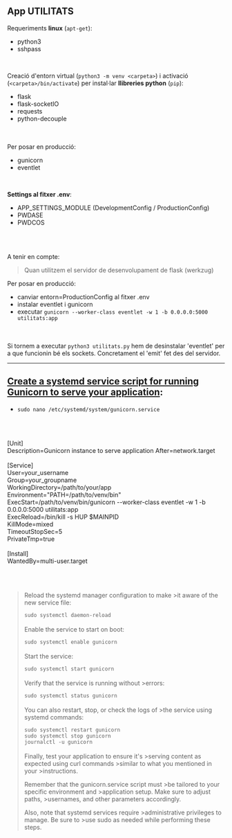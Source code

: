 ## App UTILITATS

Requeriments **linux** (`apt-get`):
- python3
- sshpass

<br/>

Creació d'entorn virtual (`python3 -m venv <carpeta>`) i activació (`<carpeta>/bin/activate`) per instal·lar **llibreries python** (`pip`):
- flask
- flask-socketIO
- requests
- python-decouple

<br/><br/>
Per posar en producció:
- gunicorn
- eventlet 
  
<br>

**Settings al fitxer .env**:
- APP_SETTINGS_MODULE (DevelopmentConfig / ProductionConfig)
- PWDASE
- PWDCOS
  
<br/><br/>

A tenir en compte:<br/>
>Quan utilitzem el servidor de desenvolupament de flask (werkzug)


Per posar en producció:
- canviar entorn=ProductionConfig al fitxer .env
- instalar eventlet i gunicorn
- executar `gunicorn --worker-class eventlet -w 1 -b 0.0.0.0:5000 utilitats:app`

<br/><br/>
Si tornem a executar `python3 utilitats.py` hem de desinstalar 'eventlet' per a que funcionin bé els sockets. Concretament el 'emit' fet des del servidor.



---


## [Create a systemd service script for running Gunicorn to serve your application](https://dev.to/tkirwa/create-a-systemd-service-script-for-running-gunicorn-to-serve-your-application-5aea):
- `sudo nano /etc/systemd/system/gunicorn.service`


<br/><br/>

[Unit]<br/>
Description=Gunicorn instance to serve application
After=network.target<br/>
<br/>
[Service]<br/>
User=your_username<br/>
Group=your_groupname<br/>
WorkingDirectory=/path/to/your/app<br/>
Environment="PATH=/path/to/venv/bin"<br/>
ExecStart=/path/to/venv/bin/gunicorn --worker-class eventlet -w 1 -b 0.0.0.0:5000 utilitats:app<br/>
ExecReload=/bin/kill -s HUP $MAINPID<br/>
KillMode=mixed<br/>
TimeoutStopSec=5<br/>
PrivateTmp=true<br/>
<br/>
[Install]<br/>
WantedBy=multi-user.target<br/>

<br/><br/>





>Reload the systemd manager configuration to make >it aware of the new service file:
>
   >`sudo systemctl daemon-reload`<br/><br/>
>Enable the service to start on boot:
>
   >`sudo systemctl enable gunicorn`<br/><br/>
>Start the service:
>
   >`sudo systemctl start gunicorn`<br/><br/>
>Verify that the service is running without >errors:
>
   >`sudo systemctl status gunicorn`<br/><br/>
>You can also restart, stop, or check the logs of >the service using systemd commands:
>
   >`sudo systemctl restart gunicorn`<br/>
   >`sudo systemctl stop gunicorn`<br/>
   >`journalctl -u gunicorn`<br/><br/>
>Finally, test your application to ensure it's >serving content as expected using curl commands >similar to what you mentioned in your >instructions.
>
>Remember that the gunicorn.service script must >be tailored to your specific environment and >application setup. Make sure to adjust paths, >usernames, and other parameters accordingly.
>
>Also, note that systemd services require >administrative privileges to manage. Be sure to >use sudo as needed while performing these steps.